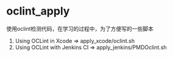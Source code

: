 # oclint_apply

使用oclint检测代码，在学习的过程中，为了方便写的一些脚本

1. Using OCLint in Xcode => apply_xcode/oclint.sh
2. Using OCLint with Jenkins CI => apply_jenkins/PMDOclint.sh